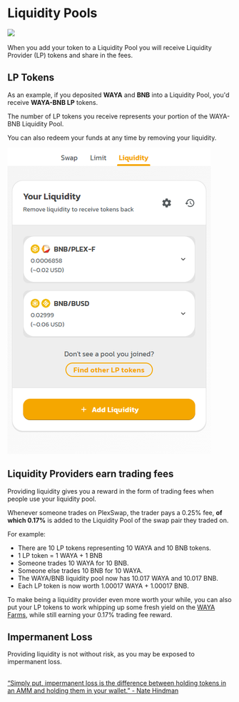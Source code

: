 # Liquidity Pools

![](../../.gitbook/assets/liquidity-header.png)

When you add your token to a Liquidity Pool you will receive Liquidity Provider (LP) tokens and share in the fees.

## LP Tokens

As an example, if you deposited **WAYA** and **BNB** into a Liquidity Pool, you'd receive **WAYA-BNB LP** tokens.

The number of LP tokens you receive represents your portion of the WAYA-BNB Liquidity Pool.&#x20;

You can also redeem your funds at any time by removing your liquidity.

![](../../.gitbook/assets/plex-liquidity-pools.png)

## Liquidity Providers earn trading fees

Providing liquidity gives you a reward in the form of trading fees when people use your liquidity pool.&#x20;

Whenever someone trades on PlexSwap, the trader pays a 0.25% fee, **of which 0.17%** is added to the Liquidity Pool of the swap pair they traded on.

For example:

* There are 10 LP tokens representing 10 WAYA and 10 BNB tokens.
* 1 LP token = 1 WAYA + 1 BNB
* Someone trades 10 WAYA for 10 BNB.
* Someone else trades 10 BNB for 10 WAYA.
* The WAYA/BNB liquidity pool now has 10.017 WAYA and 10.017 BNB.
* Each LP token is now worth 1.00017 WAYA + 1.00017 BNB.

To make being a liquidity provider even more worth your while, you can also put your LP tokens to work whipping up some fresh yield on the [WAYA Farms](https://swap.plexfinance.us/farms), while still earning your 0.17% trading fee reward.

## Impermanent Loss

Providing liquidity is not without risk, as you may be exposed to impermanent loss.

\
[“Simply put, impermanent loss is the difference between holding tokens in an AMM and holding them in your wallet.” - Nate Hindman](https://blog.bancor.network/beginners-guide-to-getting-rekt-by-impermanent-loss-7c9510cb2f22)
